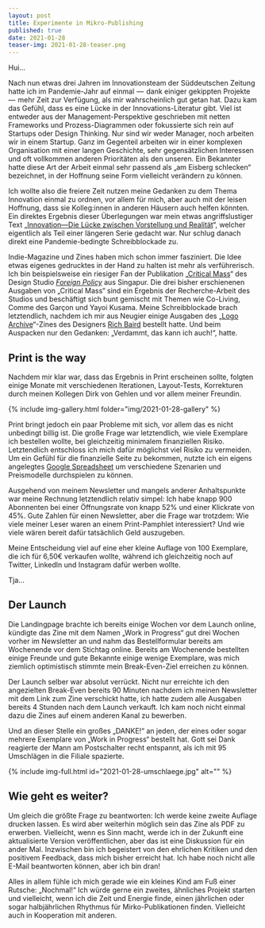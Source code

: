 ```yaml
---
layout: post
title: Experimente in Mikro-Publishing
published: true
date: 2021-01-28
teaser-img: 2021-01-28-teaser.png
---
```


Hui…

Nach nun etwas drei Jahren im Innovationsteam der Süddeutschen Zeitung hatte ich im Pandemie-Jahr auf einmal  —  dank einiger gekippten Projekte  —  mehr Zeit zur Verfügung, als mir wahrscheinlich gut getan hat. Dazu kam das Gefühl, dass es eine Lücke in der Innovations-Literatur gibt. Viel ist entweder aus der Management-Perspektive geschrieben mit netten Frameworks und Prozess-Diagrammen oder fokussierte sich rein auf Startups oder Design Thinking. Nur sind wir weder Manager, noch arbeiten wir in einem Startup. Ganz im Gegenteil arbeiten wir in einer komplexen Organisation mit einer langen Geschichte, sehr gegensätzlichen Interessen und oft vollkommen anderen Prioritäten als den unseren. Ein Bekannter hatte diese Art der Arbeit einmal sehr passend als „am Eisberg schlecken“ bezeichnet, in der Hoffnung seine Form vielleicht verändern zu können.

Ich wollte also die freiere Zeit nutzen meine Gedanken zu dem Thema Innovation einmal zu ordnen, vor allem für mich, aber auch mit der leisen Hoffnung, dass sie Kolleg:innen in anderen Häusern auch helfen könnten. Ein direktes Ergebnis dieser Überlegungen war mein etwas angriffslustiger Text „[Innovation—Die Lücke zwischen Vorstellung und Realität](https://johannesklingebiel.de/2020/07/16/vorstellung-und-realitaet.html)“, welcher eigentlich als Teil einer längeren Serie gedacht war. Nur schlug danach direkt eine Pandemie-bedingte Schreibblockade zu.

Indie-Magazine und Zines haben mich schon immer fasziniert. Die Idee etwas eigenes gedrucktes in der Hand zu halten ist mehr als verführerisch. Ich bin beispielsweise ein riesiger Fan der Publikation „[Critical Mass](http://readcriticalmass.com/)“ des Design Studio _[Foreign Policy](http://foreignpolicy.design/)_ aus Singapur. Die drei bisher erschienenen Ausgaben von „Critical Mass“ sind ein Ergebnis der Recherche-Arbeit des Studios und beschäftigt sich bunt gemischt mit Themen wie Co-Living, Comme des Garçon und Yayoi Kusama. Meine Schreibblockade brach letztendlich, nachdem ich mir aus Neugier einige Ausgaben des „[Logo Archive](https://logoarchive.bigcartel.com/)“-Zines des Designers [Rich Baird](https://twitter.com/richbaird) bestellt hatte.  Und beim Auspacken nur den Gedanken: „Verdammt, das kann ich auch!“, hatte.

## Print is the way
Nachdem mir klar war, dass das Ergebnis in Print erscheinen sollte, folgten einige Monate mit verschiedenen Iterationen, Layout-Tests, Korrekturen durch meinen Kollegen Dirk von Gehlen und vor allem meiner Freundin.

{% include img-gallery.html folder="img/2021-01-28-gallery" %}

Print bringt jedoch ein paar Probleme mit sich, vor allem das es nicht unbedingt billig ist. Die große Frage war letztendlich, wie viele Exemplare ich bestellen wollte, bei gleichzeitig minimalem finanziellen Risiko. Letztendlich entschloss ich mich dafür möglichst viel Risiko zu vermeiden. Um ein Gefühl für die finanzielle Seite zu bekommen, nutzte ich ein eigens angelegtes [Google Spreadsheet](https://docs.google.com/spreadsheets/d/1pe-uT7XNq8ScoeW1fNNn55Boxt0eBAT7O3jpz-f0HEo/edit?usp=sharing) um verschiedene Szenarien und Preismodelle durchspielen zu können.

Ausgehend von meinem Newsletter und mangels anderer Anhaltspunkte war meine Rechnung letztendlich relativ simpel: Ich habe knapp 900 Abonnenten bei einer Öffnungsrate von knapp 52% und einer Klickrate von 45%. Gute Zahlen für einen Newsletter, aber die Frage war trotzdem: Wie viele meiner Leser waren an einem Print-Pamphlet interessiert? Und wie viele wären bereit dafür tatsächlich Geld auszugeben.

Meine Entscheidung viel auf eine eher kleine Auflage von 100 Exemplare, die ich für 6,50€ verkaufen wollte, während ich gleichzeitig noch auf Twitter, LinkedIn und Instagram dafür werben wollte. 

Tja…

## Der Launch
Die Landingpage brachte ich bereits einige Wochen vor dem Launch online, kündigte das Zine mit dem Namen „Work in Progress“ gut drei Wochen vorher im Newsletter an und nahm das Bestellformular bereits am Wochenende vor dem Stichtag online. Bereits am Wochenende bestellten einige Freunde und gute Bekannte einige wenige Exemplare, was mich ziemlich optimistisch stimmte mein Break-Even-Ziel erreichen zu können.

Der Launch selber war absolut verrückt. Nicht nur erreichte ich den angezielten Break-Even bereits 90 Minuten nachdem ich meinen Newsletter mit dem Link zum Zine verschickt hatte, ich hatte zudem alle Ausgaben bereits 4 Stunden nach dem Launch verkauft. Ich kam noch nicht einmal dazu die Zines auf einem anderen Kanal zu bewerben.

Und an dieser Stelle ein großes „DANKE!“ an jeden, der eines oder sogar mehrere Exemplare von „Work in Progress“ bestellt hat. Gott sei Dank reagierte der Mann am Postschalter recht entspannt, als ich mit 95 Umschlägen in die Filiale spazierte.

{% include img-full.html id="2021-01-28-umschlaege.jpg" alt="" %}

## Wie geht es weiter?
Um gleich die größte Frage zu beantworten: Ich werde keine zweite Auflage drucken lassen. Es wird aber weiterhin möglich sein das Zine als PDF zu erwerben. Vielleicht, wenn es Sinn macht, werde ich in der Zukunft eine aktualisierte Version veröffentlichen, aber das ist eine Diskussion für ein ander Mal. Inzwischen bin ich begeistert von den ehrlichen Kritiken und den positivem Feedback, dass mich bisher erreicht hat. Ich habe noch nicht alle E-Mail beantworten können, aber ich bin dran!

Alles in allem fühle ich mich gerade wie ein kleines Kind am Fuß einer Rutsche: „Nochmal!“ Ich würde gerne ein zweites, ähnliches Projekt starten und vielleicht, wenn ich die Zeit und Energie finde, einen jährlichen oder sogar halbjährlichen Rhythmus für Mirko-Publikationen finden. Vielleicht auch in Kooperation mit anderen.
